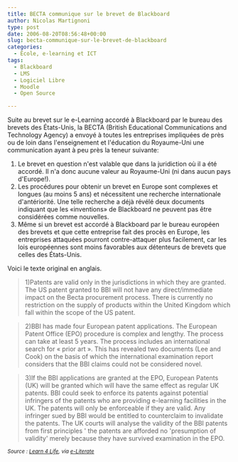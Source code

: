 ```yaml
---
title: BECTA communique sur le brevet de Blackboard
author: Nicolas Martignoni
type: post
date: 2006-08-20T08:56:48+00:00
slug: becta-communique-sur-le-brevet-de-blackboard
categories:
  - École, e-learning et ICT
tags:
  - Blackboard
  - LMS
  - Logiciel Libre
  - Moodle
  - Open Source

---
```

Suite au brevet sur le e-Learning accordé à Blackboard par le bureau des brevets des États-Unis, la BECTA (British Educational Communications and Technology Agency) a envoyé à toutes les entreprises impliquées de près ou de loin dans l'enseignement et l'éducation du Royaume-Uni une communication ayant à peu près la teneur suivante:

  1. Le brevet en question n'est valable que dans la juridiction où il a été accordé. Il n'a donc aucune valeur au Royaume-Uni (ni dans aucun pays d'Europe!).
  2. Les procédures pour obtenir un brevet en Europe sont complexes et longues (au moins 5 ans) et nécessitent une recherche internationale d'antériorité. Une telle recherche a déjà révélé deux documents indiquant que les «inventions» de Blackboard ne peuvent pas être considérées comme nouvelles.
  3. Même si un brevet est accordé à Blackboard par le bureau européen des brevets et que cette entreprise fait des procès en Europe, les entreprises attaquées pourront contre-attaquer plus facilement, car les lois européennes sont moins favorables aux détenteurs de brevets que celles des États-Unis.

Voici le texte original en anglais.

> 1)Patents are valid only in the jurisdictions in which they are granted. The US patent granted to BBI will not have any direct/immediate impact on the Becta procurement process. There is currently no restriction on the supply of products within the United Kingdom which fall within the scope of the US patent.

> 2)BBI has made four European patent applications. The European Patent Office (EPO) procedure is complex and lengthy. The process can take at least 5 years. The process includes an international search for « prior art ». This has revealed two documents (Lee and Cook) on the basis of which the international examination report considers that the BBI claims could not be considered novel.

> 3)If the BBI applications are granted at the EPO, European Patents (UK) will be granted which will have the same effect as regular UK patents. BBI could seek to enforce its patents against potential infringers of the patents who are providing e-learning facilities in the UK. The patents will only be enforceable if they are valid. Any infringer sued by BBI would be entitled to counterclaim to invalidate the patents. The UK courts will analyse the validity of the BBI patents from first principles ' the patents are afforded no 'presumption of validity' merely because they have survived examination in the EPO.

_<small>Source : <a href="http://www.l4l.org.uk/content/view/104/1/" target="_blank">Learn 4 Life</a>, via <a href="http://mfeldstein.com/index.php/weblog/permalink/becta_to_europe_dont_panic_about_the_blackboard_patent_yet/" target="_blank">e-Literate</a></small>_